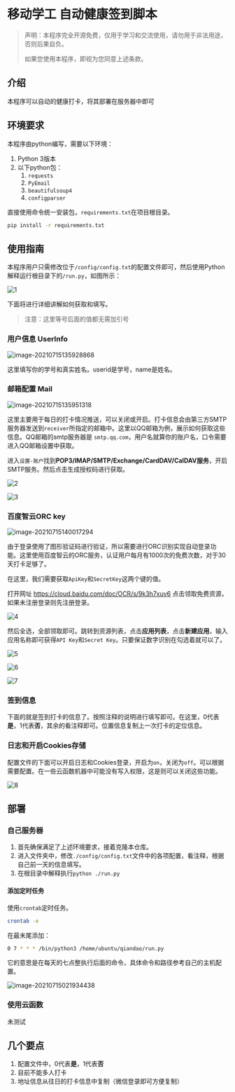 # 移动学工 自动健康签到脚本

> 声明：本程序完全开源免费，仅用于学习和交流使用，请勿用于非法用途，否则后果自负。
>
> 如果您使用本程序，即视为您同意上述条款。

## 介绍

本程序可以自动的健康打卡，将其部署在服务器中即可

## 环境要求

本程序由python编写，需要以下环境：

1. Python 3版本
2. 以下python包：
   1. `requests`
   2. `PyEmail`
   3. `beautifulsoup4`
   4. `configparser`

直接使用命令统一安装包，`requirements.txt`在项目根目录。

~~~bash
pip install -r requirements.txt
~~~

## 使用指南

本程序用户只需修改位于`/config/config.txt`的配置文件即可，然后使用Python解释运行根目录下的`/run.py`，如图所示：

![1](https://cdn.jsdelivr.net/gh/easechen/blog-img/img/20210715135219.png)

下面将进行详细讲解如何获取和填写。

> 注意：这里等号后面的值都无需加引号

### 用户信息 UserInfo

![image-20210715135928868](https://cdn.jsdelivr.net/gh/easechen/blog-img/img/20210715135928.png)

这里填写你的学号和真实姓名。userid是学号，name是姓名。

### 邮箱配置 Mail

![image-20210715135951318](https://cdn.jsdelivr.net/gh/easechen/blog-img/img/20210715135951.png)

这里主要用于每日的打卡情况推送，可以关闭或开启。打卡信息会由第三方SMTP服务器发送到`receiver`所指定的邮箱中。这里以QQ邮箱为例，展示如何获取这些信息。QQ邮箱的smtp服务器是 `smtp.qq.com`，用户名就算你的账户名，口令需要进入QQ邮箱设置中获取。

进入`设置-账户`找到**POP3/IMAP/SMTP/Exchange/CardDAV/CalDAV服务**，开启SMTP服务。然后点击生成授权码进行获取。

![2](https://cdn.jsdelivr.net/gh/easechen/blog-img/img/20210715135226.png)

![3](https://cdn.jsdelivr.net/gh/easechen/blog-img/img/20210715135230.png)

### 百度智云ORC key

![image-20210715140017294](https://cdn.jsdelivr.net/gh/easechen/blog-img/img/20210715140017.png)

由于登录使用了图形验证码进行验证，所以需要进行ORC识别实现自动登录功能。这里使用百度智云的ORC服务，认证用户每月有1000次的免费次数，对于30天打卡足够了。

在这里，我们需要获取`ApiKey`和`SecretKey`这两个键的值。

打开网址 https://cloud.baidu.com/doc/OCR/s/9k3h7xuv6 点击领取免费资源，如果未注册登录则先注册登录。

![4](https://cdn.jsdelivr.net/gh/easechen/blog-img/img/20210715135236.png)

然后全选，全部领取即可。跳转到资源列表，点击**应用列表**，点击**新建应用**，输入应用名称即可获得`API Key`和`Secret Key`。只要保证数字识别在勾选着就可以了。

![5](https://cdn.jsdelivr.net/gh/easechen/blog-img/img/20210715135240.png)

![6](https://cdn.jsdelivr.net/gh/easechen/blog-img/img/20210715135247.png)

![7](https://cdn.jsdelivr.net/gh/easechen/blog-img/img/20210715135254.png)

### 签到信息

下面的就是签到打卡的信息了。按照注释的说明进行填写即可。在这里，0代表**是**，1代表**否**，其余的看注释即可。位置信息复制上一次打卡的定位信息。

### 日志和开启Cookies存储

配置文件的下面可以开启日志和Cookies登录，开启为`on`，关闭为`off`。可以根据需要配置。在一些云函数机器中可能没有写入权限，这是则可以关闭这些功能。

![8](https://cdn.jsdelivr.net/gh/easechen/blog-img/img/20210715135448.png)

## 部署

### 自己服务器

1. 首先确保满足了上述环境要求，接着克隆本仓库。
2. 进入文件夹中，修改`./config/config.txt`文件中的各项配置，看注释，根据自己前一天的信息填写。
3. 在根目录中解释执行`python ./run.py`

#### 添加定时任务

使用`crontab`定时任务。

~~~bash
crontab -e
~~~

在最末尾添加：

~~~bash
0 7 * * * /bin/python3 /home/ubuntu/qiandao/run.py
~~~

它的意思是在每天的七点整执行后面的命令，具体命令和路径参考自己的主机配置。

![image-20210715021934438](https://cdn.jsdelivr.net/gh/easechen/blog-img/img/20210715021934.png)

### 使用云函数

未测试

## 几个要点

1. 配置文件中，0代表**是**，1代表**否**
2. 目前不能多人打卡
3. 地址信息从往日的打卡信息中复制（微信登录即可方便复制）